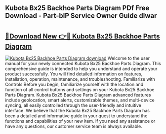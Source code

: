 ## Kubota Bx25 Backhoe Parts Diagram PDf Free Download - Part-blP Service Owner Guide dlwar

# <h2><a href="http://dfhb2c9.blite.top/?on=Kubota+Bx25+Backhoe+Parts+Diagram">🔗Download New 👉🔴 Kubota Bx25 Backhoe Parts Diagram</a></h2>

[![Kubota Bx25 Backhoe Parts Diagram download](https://i.imgur.com/lujVjoI.png)](http://dfhb2c9.blite.top/?on=Kubota+Bx25+Backhoe+Parts+Diagram)
Welcome to the user manual for your newly connected Kubota Bx25 Backhoe Parts Diagram. This comprehensive guide is intended to help you understand and operate your product successfully. You will find detailed information on features, installation, operation, maintenance, and troubleshooting. Familiarize with Controls Before you begin, familiarize yourself with the location and function of all control buttons and settings on your Kubota Bx25 Backhoe Parts Diagram. Kubota Bx25 Backhoe Parts Diagram advanced features include geolocation, smart alerts, customizable themes, and multi-device syncing, all easily controlled through the user-friendly and intuitive interface. We believe that the Kubota Bx25 Backhoe Parts Diagram has been a detailed and informative guide in your quest to understand the functions and capabilities of your new item. If you need any assistance or have any questions, our customer service team is always available.
